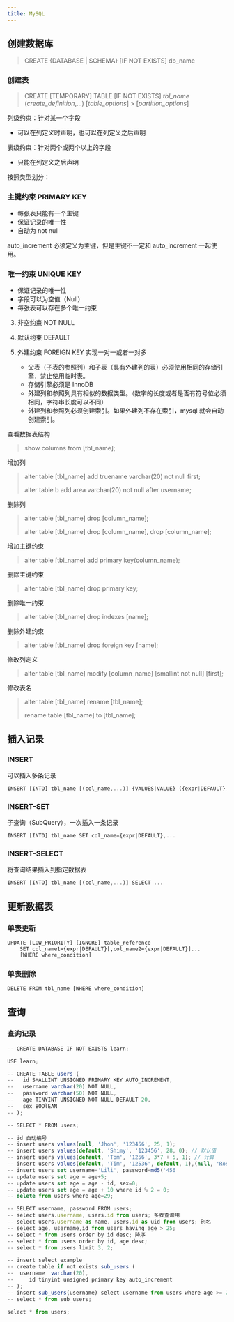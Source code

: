 ```yaml
---
title: MySQL
---
```


## 创建数据库

> CREATE {DATABASE | SCHEMA} [IF NOT EXISTS] db_name

### 创建表

> CREATE [TEMPORARY] TABLE [IF NOT EXISTS] _tbl_name_
> (_create_definition_,...)
> [*table_options*] > [*partition_options*]

列级约束：针对某一个字段

- 可以在列定义时声明，也可以在列定义之后声明

表级约束：针对两个或两个以上的字段

- 只能在列定义之后声明

按照类型划分：

### 主键约束 PRIMARY KEY

- 每张表只能有一个主键
- 保证记录的唯一性
- 自动为 not null

auto_increment 必须定义为主键，但是主键不一定和 auto_increment 一起使用。

### 唯一约束 UNIQUE KEY

- 保证记录的唯一性
- 字段可以为空值（Null）
- 每张表可以存在多个唯一约束

3. 非空约束 NOT NULL

4. 默认约束 DEFAULT
5. 外建约束 FOREIGN KEY 实现一对一或者一对多
   - 父表（子表的参照列）和子表（具有外建列的表）必须使用相同的存储引擎，禁止使用临时表。
   - 存储引擎必须是 InnoDB
   - 外建列和参照列具有相似的数据类型。（数字的长度或者是否有符号位必须相同，字符串长度可以不同）
   - 外建列和参照列必须创建索引。如果外建列不存在索引，mysql 就会自动创建索引。

查看数据表结构

> show columns from [tbl_name];

增加列

> alter table [tbl_name] add truename varchar(20) not null first;
>
> alter table b add area varchar(20) not null after username;

删除列

> alter table [tbl_name] drop [column_name];
>
> alter table [tbl_name] drop [column_name], drop [column_name];

增加主键约束

> alter table [tbl_name] add primary key(column_name);

删除主键约束

> alter table [tbl_name] drop primary key;

删除唯一约束

> alter table [tbl_name] drop indexes [name];

删除外建约束

> alter table [tbl_name] drop foreign key [name];

修改列定义

> alter table [tbl_name] modify [column_name] [smallint not null] [first];

修改表名

> alter table [tbl_name] rename [tbl_name];
>
> rename table [tbl_name] to [tbl_name];

## 插入记录

### INSERT

可以插入多条记录

```js
INSERT [INTO] tbl_name [(col_name,...)] {VALUES|VALUE} ({expr|DEFAULT},...),(...)...
```

### INSERT-SET

子查询（SubQuery），一次插入一条记录

```js
INSERT [INTO] tbl_name SET col_name={expr|DEFAULT},...
```

### INSERT-SELECT

将查询结果插入到指定数据表

```js
INSERT [INTO] tbl_name [(col_name,...)] SELECT ...
```

## 更新数据表

### 单表更新

```
UPDATE [LOW_PRIORITY] [IGNORE] table_reference
    SET col_name1={expr|DEFAULT}[,col_name2={expr|DEFAULT}]...
    [WHERE where_condition]
```

### 单表删除

```js
DELETE FROM tbl_name [WHERE where_condition]
```

## 查询

### 查询记录

```js
-- CREATE DATABASE IF NOT EXISTS learn;

USE learn;

-- CREATE TABLE users (
--   id SMALLINT UNSIGNED PRIMARY KEY AUTO_INCREMENT,
--   username varchar(20) NOT NULL,
--   password varchar(50) NOT NULL,
--   age TINYINT UNSIGNED NOT NULL DEFAULT 20,
--   sex BOOlEAN
-- );

-- SELECT * FROM users;

-- id 自动编号
-- insert users values(null, 'Jhon', '123456', 25, 1);
-- insert users values(default, 'Shimy', '123456', 28, 0); // 默认值
-- insert users values(default, 'Tom', '1256', 3*7 + 5, 1); // 计算
-- insert users values(default, 'Tim', '12536', default, 1),(null, 'Rose', md5('1234536'), 24, 0);
-- insert users set username='Lili', password=md5('456
-- update users set age = age+5;
-- update users set age = age - id, sex=0;
-- update users set age = age + 10 where id % 2 = 0;
-- delete from users where age=29;

-- SELECT username, password FROM users;
-- select users.username, users.id from users; 多表查询用
-- select users.username as name, users.id as uid from users; 别名
-- select age, username,id from users having age > 25;
-- select * from users order by id desc; 降序
-- select * from users order by id, age desc;
-- select * from users limit 3, 2;

-- insert select example
-- create table if not exists sub_users (
-- 	username  varchar(20),
--     id tinyint unsigned primary key auto_increment
-- );
-- insert sub_users(username) select username from users where age >= 25;
-- select * from sub_users;

select * from users;

```
